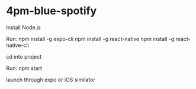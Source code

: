 # 4pm-blue-spotify

Install Node.js

Run:
npm install -g expo-cli
npm install -g react-native
npm install -g react-native-cli

cd into project

Run:
npm start

launch through expo or iOS similator
